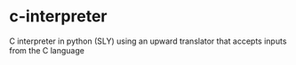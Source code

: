 # c-interpreter
C interpreter in python (SLY) using an upward translator that accepts inputs from the C language
